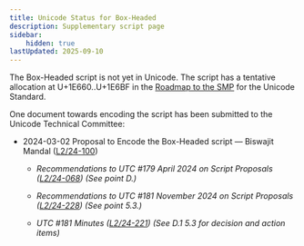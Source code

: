 ```yaml
---
title: Unicode Status for Box-Headed
description: Supplementary script page
sidebar:
    hidden: true
lastUpdated: 2025-09-10
---
```


The Box-Headed script is not yet in Unicode. The script has a tentative allocation at U+1E660..U+1E6BF in the [Roadmap to the SMP](http://www.unicode.org/roadmaps/smp/) for the Unicode Standard.

[comment]: # (end of intro)

[comment]: # (start of blocks)



[comment]: # (end of blocks)

[comment]: # (start of chars)



[comment]: # (end of chars)

[comment]: # (start of rest)

One document towards encoding the script has been submitted to the Unicode Technical Committee:

- 2024-03-02 Proposal to Encode the Box-Headed script — Biswajit Mandal ([L2/24-100](http://www.unicode.org/cgi-bin/GetMatchingDocs.pl?L2/24-100))

  - _Recommendations to UTC #179 April 2024 on Script Proposals ([L2/24-068](http://www.unicode.org/cgi-bin/GetMatchingDocs.pl?L2/24-068)) (See point D.)_

  - _Recommendations to UTC #181 November 2024 on Script Proposals ([L2/24-228](http://www.unicode.org/cgi-bin/GetMatchingDocs.pl?L2/24-228)) (See point 5.3.)_

  - _UTC #181 Minutes ([L2/24-221](https://www.unicode.org/L2/L2024/24221.htm)) (See D.1 5.3 for decision and action items)_
